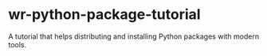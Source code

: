 # wr-python-package-tutorial
A tutorial that helps distributing and installing Python packages with modern tools.
